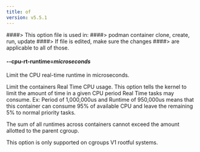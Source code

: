 ```yaml
---
title: of
version: v5.5.1
---
```


####> This option file is used in:
####>   podman container clone, create, run, update
####> If file is edited, make sure the changes
####> are applicable to all of those.
#### **--cpu-rt-runtime**=*microseconds*

Limit the CPU real-time runtime in microseconds.

Limit the containers Real Time CPU usage. This option tells the kernel to limit the amount of time in a given CPU period Real Time tasks may consume. Ex:
Period of 1,000,000us and Runtime of 950,000us means that this container can consume 95% of available CPU and leave the remaining 5% to normal priority tasks.

The sum of all runtimes across containers cannot exceed the amount allotted to the parent cgroup.

This option is only supported on cgroups V1 rootful systems.
